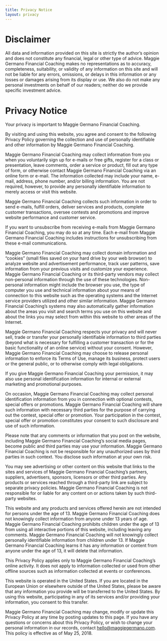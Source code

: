 ```yaml
---
title: Privacy Notice
layout: privacy
---
```


# Disclaimer

All data and information provided on this site is strictly the author’s opinion and does not constitute any financial, legal or other type of advice. Maggie Germano Financial Coaching makes no representations as to accuracy, completeness, suitability, or validity of any information on this site and will not be liable for any errors, omissions, or delays in this information or any losses or damages arising from its display or use. We also do not make any personal investments on behalf of our readers; neither do we provide specific investment advice.
 
# Privacy Notice   

Your privacy is important to Maggie Germano Financial Coaching.

By visiting and using this website, you agree and consent to the following Privacy Policy governing the collection and use of personally identifiable and other information by Maggie Germano Financial Coaching. 

Maggie Germano Financial Coaching may collect information from you when you voluntarily sign up for e-mails or free gifts, register for a class or presentation, leave comments, order a service or product, fill out any type of form, or otherwise contact Maggie Germano Financial Coaching via an online form or e-mail. The information collected may include your name, e-mail, address, phone number, and/or billing information. You are not required, however, to provide any personally identifiable information to merely access or visit this website.

Maggie Germano Financial Coaching collects such information in order to send e-mails, fulfill orders, deliver services and products, complete customer transactions, oversee contests and promotions and improve website performance and customer service.

If you want to unsubscribe from receiving e-mails from Maggie Germano Financial Coaching, you may do so at any time. Each e-mail from Maggie Germano Financial Coaching includes instructions for unsubscribing from these e-mail communications.

Maggie Germano Financial Coaching may collect domain information and “cookies” (small files saved on your hard drive by your web browser) to analyze website and advertisement performance, track user patterns, save information from your previous visits and customize your experience. Maggie Germano Financial Coaching or its third-party vendors may collect non-personal information through the use of these technologies. Non-personal information might include the browser you use, the type of computer you use and technical information about your means of connection to this website such as the operating systems and the Internet service providers utilized and other similar information. Maggie Germano Financial Coaching’s systems may also automatically gather information about the areas you visit and search terms you use on this website and about the links you may select from within this website to other areas of the Internet.

Maggie Germano Financial Coaching respects your privacy and will never sell, trade or transfer your personally identifiable information to third parties (beyond what is necessary for fulfilling a customer transaction or for the basic functionality of an online service) without your consent. However, Maggie Germano Financial Coaching may choose to release personal information to enforce its Terms of Use, manage its business, protect users or the general public, or to otherwise comply with legal obligations.

If you give Maggie Germano Financial Coaching your permission, it may also use personal identification information for internal or external marketing and promotional purposes.

On occasion, Maggie Germano Financial Coaching may collect personal identification information from you in connection with optional contests, special offers or promotions. Maggie Germano Financial Coaching will share such information with necessary third parties for the purpose of carrying out the contest, special offer or promotion. Your participation in the contest, special offer or promotion constitutes your consent to such disclosure and use of such information.

Please note that any comments or information that you post on the website, including Maggie Germano Financial Coaching’s social media pages, become public and third parties may use your information. Maggie Germano Financial Coaching is not be responsible for any unauthorized uses by third parties in such context. You disclose such information at your own risk.

You may see advertising or other content on this website that links to the sites and services of Maggie Germano Financial Coaching’s partners, suppliers, advertisers, sponsors, licensors or other third parties.  Any products or services reached through a third-party link are subject to separate privacy policies. Maggie Germano Financial Coaching is not responsible for or liable for any content on or actions taken by such third-party websites.

This website and any products and services offered herein are not intended for persons under the age of 13. Maggie Germano Financial Coaching does not knowingly collect information from anyone under 13 years of age. Maggie Germano Financial Coaching prohibits children under the age of 13 from using all interactive portions of this website, including leaving any comments. Maggie Germano Financial Coaching will not knowingly collect personally identifiable information from children under 13. If Maggie Germano Financial Coaching learns it has any information or content from anyone under the age of 13, it will delete that information.

This Privacy Policy applies only to Maggie Germano Financial Coaching’s online activity. It does not apply to information collected or used from other offline sources such as information collected at events or conferences.

This website is operated in the United States. If you are located in the European Union or elsewhere outside of the United States, please be aware that any information you provide will be transferred to the United States. By using this website, participating in any of its services and/or providing your information, you consent to this transfer.

Maggie Germano Financial Coaching may change, modify or update this Privacy Policy at any time by posting updates to this page. If you have any questions or concerns about this Privacy Policy, or wish to change your personal information in our records, contact [hello@maggiegermano.com](mailto:hello@maggiegermano.com).  This policy is effective as of May 25, 2018. 